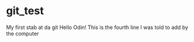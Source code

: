 # git_test
My first stab at da git
Hello Odin!
This is the fourth line I was told to add by the computer